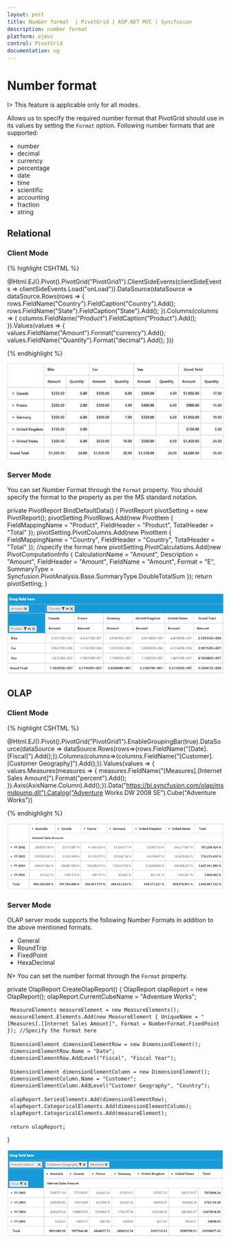 ```yaml
---
layout: post
title: Number format  | PivotGrid | ASP.NET MVC | Syncfusion
description: number format
platform: ejmvc
control: PivotGrid
documentation: ug
---
```


# Number format

I> This feature is applicable only for all modes.

Allows us to specify the required number format that PivotGrid should use in its values by setting the `Format` option. Following number formats that are supported:

* number
* decimal
* currency
* percentage
* date
* time
* scientific
* accounting
* fraction
* string

## Relational

### Client Mode

{% highlight CSHTML %}

 @Html.EJ().Pivot().PivotGrid("PivotGrid1").ClientSideEvents(clientSideEvents => clientSideEvents.Load("onLoad")).DataSource(dataSource => dataSource.Rows(rows => { rows.FieldName("Country").FieldCaption("Country").Add(); rows.FieldName("State").FieldCaption("State").Add(); }).Columns(columns => { columns.FieldName("Product").FieldCaption("Product").Add(); }).Values(values => { values.FieldName("Amount").Format("currency").Add(); values.FieldName("Quantity").Format("decimal").Add(); }))

 {% endhighlight %}

![Number formatting in ASP NET MVC pivot grid relational client mode](Number-Format_images/RelationalClient.png)

### Server Mode

You can set Number Format through the `Format` property. You should specify the format to the property as per the MS standard notation.

private PivotReport BindDefaultData()
    {
        PivotReport pivotSetting = new PivotReport();
        pivotSetting.PivotRows.Add(new PivotItem { FieldMappingName = "Product", FieldHeader = "Product", TotalHeader = "Total" });
        pivotSetting.PivotColumns.Add(new PivotItem { FieldMappingName = "Country", FieldHeader = "Country", TotalHeader = "Total" });
        //specify the format here
        pivotSetting.PivotCalculations.Add(new PivotComputationInfo { CalculationName = "Amount", Description = "Amount", FieldHeader = "Amount", FieldName = "Amount", Format = "E", SummaryType = Syncfusion.PivotAnalysis.Base.SummaryType.DoubleTotalSum });
        return pivotSetting;
    }

![Number formatting in ASP NET MVC pivot grid relational server mode](Number-Format_images/RelationalServer.png)

## OLAP

### Client Mode

{% highlight CSHTML %}

@Html.EJ().Pivot().PivotGrid("PivotGrid1").EnableGroupingBar(true).DataSource(dataSource => dataSource.Rows(rows=>{rows.FieldName("[Date].[Fiscal]").Add();}).Columns(columns=>{columns.FieldName("[Customer].[Customer Geography]").Add();}).Values(values => { values.Measures(measures => { measures.FieldName("[Measures].[Internet Sales Amount]").Format("percent").Add(); }).Axis(AxisName.Column).Add();}).Data("https://bi.syncfusion.com/olap/msmdpump.dll").Catalog("Adventure Works DW 2008 SE").Cube("Adventure Works"))

{% endhighlight %}

![Number formatting in ASP NET MVC pivot grid OLAP client mode](Number-Format_images/OlapClient.png)

### Server Mode

 OLAP server mode supports the following Number Formats in addition to the above mentioned formats.
* General
* RoundTrip
* FixedPoint
* HexaDecimal

N> You can set the number format through the `Format` property.

private OlapReport CreateOlapReport()
{
     OlapReport olapReport = new OlapReport();
     olapReport.CurrentCubeName = "Adventure Works";

     MeasureElements measureElement = new MeasureElements();
     measureElement.Elements.Add(new MeasureElement { UniqueName = "[Measures].[Internet Sales Amount]", Format = NumberFormat.FixedPoint }); //Specify the format here

     DimensionElement dimensionElementRow = new DimensionElement();
     dimensionElementRow.Name = "Date";
     dimensionElementRow.AddLevel("Fiscal", "Fiscal Year");

     DimensionElement dimensionElementColumn = new DimensionElement();
     dimensionElementColumn.Name = "Customer";
     dimensionElementColumn.AddLevel("Customer Geography", "Country");

     olapReport.SeriesElements.Add(dimensionElementRow);
     olapReport.CategoricalElements.Add(dimensionElementColumn);
     olapReport.CategoricalElements.Add(measureElement);

     return olapReport;
}

![Number formatting in ASP NET MVC pivot grid OLAP server mode](Number-Format_images/OlapServer.png)